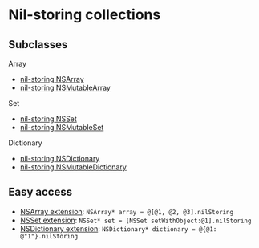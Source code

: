 # Nil-storing collections

## Subclasses

Array

- [nil-storing NSArray](https://tevelee.github.io/Funky/Classes.html#/c:objc(cs)FunkyNilStoringNSArray)
- [nil-storing NSMutableArray](https://tevelee.github.io/Funky/Classes.html#/c:objc(cs)FunkyNilStoringNSMutableArray)

Set

- [nil-storing NSSet](https://tevelee.github.io/Funky/Classes.html#/c:objc(cs)FunkyNilStoringNSSet)
- [nil-storing NSMutableSet](https://tevelee.github.io/Funky/Classes.html#/c:objc(cs)FunkyNilStoringNSMutableSet)

Dictionary

- [nil-storing NSDictionary](https://tevelee.github.io/Funky/Classes.html#/c:objc(cs)FunkyNilStoringNSDictionary)
- [nil-storing NSMutableDictionary](https://tevelee.github.io/Funky/Classes.html#/c:objc(cs)FunkyNilStoringNSMutableDictionary)

## Easy access

- [NSArray extension](https://tevelee.github.io/Funky/Classes.html#/c:objc(cs)FunkyNilStoringNSArray): `NSArray* array = @[@1, @2, @3].nilStoring`
- [NSSet extension](https://tevelee.github.io/Funky/Classes.html#/c:objc(cs)FunkyNilStoringNSSet): `NSSet* set = [NSSet setWithObject:@1].nilStoring`
- [NSDictionary extension](https://tevelee.github.io/Funky/Classes.html#/c:objc(cs)FunkyNilStoringNSDictionary): `NSDictionary* dictionary = @{@1: @"1"}.nilStoring`